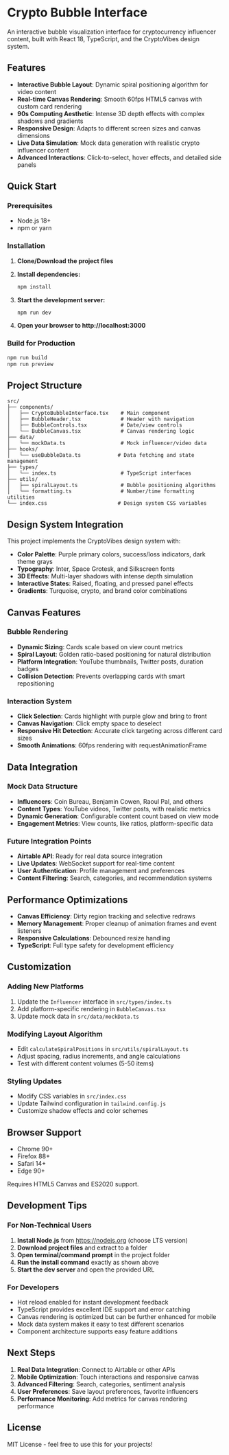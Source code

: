 # Crypto Bubble Interface

An interactive bubble visualization interface for cryptocurrency influencer content, built with React 18, TypeScript, and the CryptoVibes design system.

## Features

- **Interactive Bubble Layout**: Dynamic spiral positioning algorithm for video content
- **Real-time Canvas Rendering**: Smooth 60fps HTML5 canvas with custom card rendering
- **90s Computing Aesthetic**: Intense 3D depth effects with complex shadows and gradients
- **Responsive Design**: Adapts to different screen sizes and canvas dimensions
- **Live Data Simulation**: Mock data generation with realistic crypto influencer content
- **Advanced Interactions**: Click-to-select, hover effects, and detailed side panels

## Quick Start

### Prerequisites

- Node.js 18+ 
- npm or yarn

### Installation

1. **Clone/Download the project files**
2. **Install dependencies:**
   ```bash
   npm install
   ```

3. **Start the development server:**
   ```bash
   npm run dev
   ```

4. **Open your browser to http://localhost:3000**

### Build for Production

```bash
npm run build
npm run preview
```

## Project Structure

```
src/
├── components/
│   ├── CryptoBubbleInterface.tsx    # Main component
│   ├── BubbleHeader.tsx             # Header with navigation
│   ├── BubbleControls.tsx           # Date/view controls
│   └── BubbleCanvas.tsx             # Canvas rendering logic
├── data/
│   └── mockData.ts                  # Mock influencer/video data
├── hooks/
│   └── useBubbleData.ts            # Data fetching and state management
├── types/
│   └── index.ts                     # TypeScript interfaces
├── utils/
│   ├── spiralLayout.ts              # Bubble positioning algorithms
│   └── formatting.ts                # Number/time formatting utilities
└── index.css                       # Design system CSS variables
```

## Design System Integration

This project implements the CryptoVibes design system with:

- **Color Palette**: Purple primary colors, success/loss indicators, dark theme grays
- **Typography**: Inter, Space Grotesk, and Silkscreen fonts
- **3D Effects**: Multi-layer shadows with intense depth simulation
- **Interactive States**: Raised, floating, and pressed panel effects
- **Gradients**: Turquoise, crypto, and brand color combinations

## Canvas Features

### Bubble Rendering
- **Dynamic Sizing**: Cards scale based on view count metrics
- **Spiral Layout**: Golden ratio-based positioning for natural distribution
- **Platform Integration**: YouTube thumbnails, Twitter posts, duration badges
- **Collision Detection**: Prevents overlapping cards with smart repositioning

### Interaction System
- **Click Selection**: Cards highlight with purple glow and bring to front
- **Canvas Navigation**: Click empty space to deselect
- **Responsive Hit Detection**: Accurate click targeting across different card sizes
- **Smooth Animations**: 60fps rendering with requestAnimationFrame

## Data Integration

### Mock Data Structure
- **Influencers**: Coin Bureau, Benjamin Cowen, Raoul Pal, and others
- **Content Types**: YouTube videos, Twitter posts, with realistic metrics
- **Dynamic Generation**: Configurable content count based on view mode
- **Engagement Metrics**: View counts, like ratios, platform-specific data

### Future Integration Points
- **Airtable API**: Ready for real data source integration
- **Live Updates**: WebSocket support for real-time content
- **User Authentication**: Profile management and preferences
- **Content Filtering**: Search, categories, and recommendation systems

## Performance Optimizations

- **Canvas Efficiency**: Dirty region tracking and selective redraws
- **Memory Management**: Proper cleanup of animation frames and event listeners
- **Responsive Calculations**: Debounced resize handling
- **TypeScript**: Full type safety for development efficiency

## Customization

### Adding New Platforms
1. Update the `Influencer` interface in `src/types/index.ts`
2. Add platform-specific rendering in `BubbleCanvas.tsx`
3. Update mock data in `src/data/mockData.ts`

### Modifying Layout Algorithm
- Edit `calculateSpiralPositions` in `src/utils/spiralLayout.ts`
- Adjust spacing, radius increments, and angle calculations
- Test with different content volumes (5-50 items)

### Styling Updates
- Modify CSS variables in `src/index.css`
- Update Tailwind configuration in `tailwind.config.js`
- Customize shadow effects and color schemes

## Browser Support

- Chrome 90+
- Firefox 88+
- Safari 14+
- Edge 90+

Requires HTML5 Canvas and ES2020 support.

## Development Tips

### For Non-Technical Users
1. **Install Node.js** from https://nodejs.org (choose LTS version)
2. **Download project files** and extract to a folder
3. **Open terminal/command prompt** in the project folder
4. **Run the install command** exactly as shown above
5. **Start the dev server** and open the provided URL

### For Developers
- Hot reload enabled for instant development feedback
- TypeScript provides excellent IDE support and error catching
- Canvas rendering is optimized but can be further enhanced for mobile
- Mock data system makes it easy to test different scenarios
- Component architecture supports easy feature additions

## Next Steps

1. **Real Data Integration**: Connect to Airtable or other APIs
2. **Mobile Optimization**: Touch interactions and responsive canvas
3. **Advanced Filtering**: Search, categories, sentiment analysis
4. **User Preferences**: Save layout preferences, favorite influencers
5. **Performance Monitoring**: Add metrics for canvas rendering performance

## License

MIT License - feel free to use this for your projects!